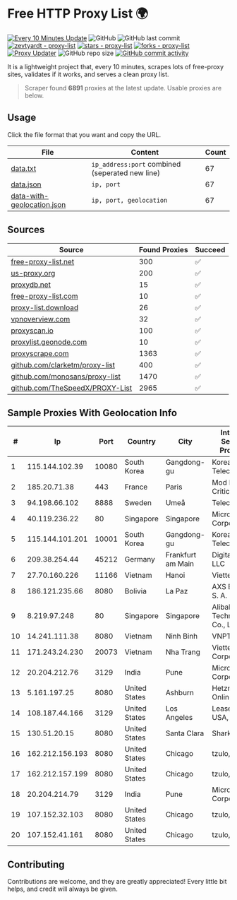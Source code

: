 
# Free HTTP Proxy List 🌍

[![Every 10 Minutes Update](https://github.com/mertguvencli/http-proxy-list/actions/workflows/main.yml/badge.svg?branch=main)](https://github.com/mertguvencli/http-proxy-list/actions/workflows/main.yml)
![GitHub](https://img.shields.io/github/license/mertguvencli/http-proxy-list)
![GitHub last commit](https://img.shields.io/github/last-commit/mertguvencli/http-proxy-list)
[![zevtyardt - proxy-list](https://img.shields.io/static/v1?label=zevtyardt&message=proxy-list&color=blue&logo=github)](https://github.com/zevtyardt/proxy-list "Go to GitHub repo")
[![stars - proxy-list](https://img.shields.io/github/stars/zevtyardt/proxy-list?style=social)](https://github.com/zevtyardt/proxy-list)
[![forks - proxy-list](https://img.shields.io/github/forks/zevtyardt/proxy-list?style=social)](https://github.com/zevtyardt/proxy-list)
[![Proxy Updater](https://github.com/zevtyardt/proxy-list/workflows/Proxy%20Updater/badge.svg)](https://github.com/zevtyardt/proxy-list/actions?query=workflow:"Proxy+Updater")
![GitHub repo size](https://img.shields.io/github/repo-size/zevtyardt/proxy-list)
[![GitHub commit activity](https://img.shields.io/github/commit-activity/m/zevtyardt/proxy-list?logo=commits)](https://github.com/zevtyardt/proxy-list/commits/main)

It is a lightweight project that, every 10 minutes, scrapes lots of free-proxy sites, validates if it works, and serves a clean proxy list.

> Scraper found **6891** proxies at the latest update. Usable proxies are below.

## Usage

Click the file format that you want and copy the URL.

|File|Content|Count|
|----|-------|-----|
|[data.txt](https://raw.githubusercontent.com/mertguvencli/http-proxy-list/main/proxy-list/data.txt)|`ip_address:port` combined (seperated new line)|67|
|[data.json](https://raw.githubusercontent.com/mertguvencli/http-proxy-list/main/proxy-list/data.json)|`ip, port`|67|
|[data-with-geolocation.json](https://raw.githubusercontent.com/mertguvencli/http-proxy-list/main/proxy-list/data-with-geolocation.json)|`ip, port, geolocation`|67|

## Sources

|Source|Found Proxies|Succeed|
|------|-------------|-------|
|[free-proxy-list.net](https://free-proxy-list.net)|300|✅|
|[us-proxy.org](https://www.us-proxy.org)|200|✅|
|[proxydb.net](http://proxydb.net)|15|✅|
|[free-proxy-list.com](https://free-proxy-list.com/?page=&port=&type%5B%5D=http&type%5B%5D=https&up_time=0&search=Search)|10|✅|
|[proxy-list.download](https://www.proxy-list.download/HTTP)|26|✅|
|[vpnoverview.com](https://vpnoverview.com/privacy/anonymous-browsing/free-proxy-servers)|32|✅|
|[proxyscan.io](https://www.proxyscan.io)|100|✅|
|[proxylist.geonode.com](https://proxylist.geonode.com/api/proxy-list?limit=300&page=1&sort_by=lastChecked&sort_type=desc&protocols=http,https)|10|✅|
|[proxyscrape.com](https://api.proxyscrape.com/v2/?request=displayproxies&protocol=http&timeout=10000&country=all&ssl=all&anonymity=all)|1363|✅|
|[github.com/clarketm/proxy-list](https://raw.githubusercontent.com/clarketm/proxy-list/master/proxy-list-raw.txt)|400|✅|
|[github.com/monosans/proxy-list](https://raw.githubusercontent.com/monosans/proxy-list/main/proxies/http.txt)|1470|✅|
|[github.com/TheSpeedX/PROXY-List](https://raw.githubusercontent.com/TheSpeedX/PROXY-List/master/http.txt)|2965|✅|


## Sample Proxies With Geolocation Info

|#|Ip|Port|Country|City|Internet Service Provider|
|-|--|----|-------|----|-------------------------|
|1|115.144.102.39|10080|South Korea|Gangdong-gu|Korea Telecom|
|2|185.20.71.38|443|France|Paris|Mod Mission Critical LLC|
|3|94.198.66.102|8888|Sweden|Umeå|Telecom3|
|4|40.119.236.22|80|Singapore|Singapore|Microsoft Corporation|
|5|115.144.101.201|10001|South Korea|Gangdong-gu|Korea Telecom|
|6|209.38.254.44|45212|Germany|Frankfurt am Main|DigitalOcean, LLC|
|7|27.70.160.226|11166|Vietnam|Hanoi|Viettel Group|
|8|186.121.235.66|8080|Bolivia|La Paz|AXS Bolivia S. A.|
|9|8.219.97.248|80|Singapore|Singapore|Alibaba (US) Technology Co., Ltd.|
|10|14.241.111.38|8080|Vietnam|Ninh Binh|VNPT|
|11|171.243.24.230|20073|Vietnam|Nha Trang|Viettel Corporation|
|12|20.204.212.76|3129|India|Pune|Microsoft Corporation|
|13|5.161.197.25|8080|United States|Ashburn|Hetzner Online GmbH|
|14|108.187.44.166|3129|United States|Los Angeles|Leaseweb USA, Inc.|
|15|130.51.20.15|8080|United States|Santa Clara|Sharktech|
|16|162.212.156.193|8080|United States|Chicago|tzulo, inc.|
|17|162.212.157.199|8080|United States|Chicago|tzulo, inc.|
|18|20.204.214.79|3129|India|Pune|Microsoft Corporation|
|19|107.152.32.103|8080|United States|Chicago|tzulo, inc.|
|20|107.152.41.161|8080|United States|Chicago|tzulo, inc.|



## Contributing

Contributions are welcome, and they are greatly appreciated! Every
little bit helps, and credit will always be given.

